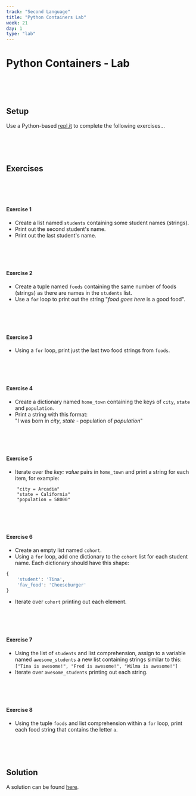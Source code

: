 ```yaml
---
track: "Second Language"
title: "Python Containers Lab"
week: 21
day: 1
type: "lab"
---
```


# Python Containers - Lab

<br>
<br>
<br>



## Setup

Use a Python-based [repl.it](https://repl.it/repls) to complete the following exercises...

<br>
<br>
<br>


## Exercises

<br>
<br>
<br>



#### Exercise 1

- Create a list named `students` containing some student names (strings).
- Print out the second student's name.
- Print out the last student's name.

<br>
<br>
<br>



#### Exercise 2

- Create a tuple named `foods` containing the same number of foods (strings) as there are names in the `students` list.
- Use a `for` loop to print out the string "_food goes here_ is a good food".

<br>
<br>
<br>




#### Exercise 3

- Using a `for` loop, print just the last two food strings from `foods`.


<br>
<br>
<br>


#### Exercise 4

- Create a dictionary named `home_town` containing the keys of `city`, `state` and `population`.
- Print a string with this format:<br>"I was born in _city_, _state_ - population of _population_"


<br>
<br>
<br>



#### Exercise 5

- Iterate over the _key: value_ pairs in `home_town` and print a string for each item, for example:

```shell  
	"city = Arcadia"
	"state = California"
	"population = 58000"
```

<br>
<br>
<br>



#### Exercise 6

- Create an empty list named `cohort`.
- Using a `for` loop, add one dictionary to the `cohort` list for each student name. Each dictionary should have this shape:

```python
{
	'student': 'Tina',
	'fav_food': 'Cheeseburger'
}
```
- Iterate over `cohort` printing out each element.

<br>
<br>
<br>



#### Exercise 7

- Using the list of `students` and list comprehension, assign to a variable named `awesome_students` a new list containing strings similar to this:<br>`["Tina is awesome!", "Fred is awesome!", "Wilma is awesome!"]`
- Iterate over `awesome_students` printing out each string.

<br>
<br>
<br>



#### Exercise 8

- Using the tuple `foods` and list comprehension within a `for` loop, print each food string that contains the letter `a`.

<br>
<br>
<br>




## Solution

A solution can be found [here](https://repl.it/@DanielJS/Python-Containers-Solution).









